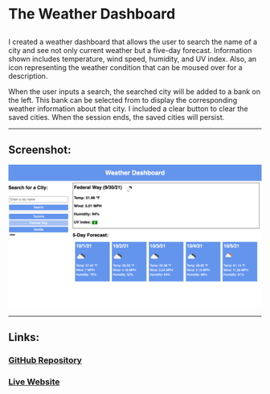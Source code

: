 # The Weather Dashboard

## 

I created a weather dashboard that allows the user to search the name of a city and see not only current weather but a five-day forecast. Information shown includes temperature, wind speed, humidity, and UV index. Also, an icon representing the weather condition that can be moused over for a description.

When the user inputs a search, the searched city will be added to a bank on the left. This bank can be selected from to display the corresponding weather information about that city. I included a clear button to clear the saved cities. When the session ends, the saved cities will persist.

---

## Screenshot:

![Preview of the desktop (full size) verson of my site](./assets/images/screencapture.png)

---

## Links:

### [GitHub Repository](https://github.com/Chrisaeus/Weather-Dashboard)

### [Live Website](https://chrisaeus.github.io/Weather-Dashboard/)